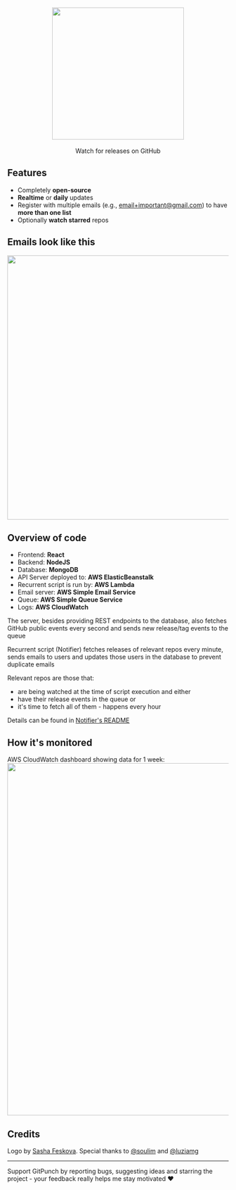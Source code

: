 <p align="center">
  <br/>
  <a href="https://gitpunch.com"><img width="300px" src="https://raw.githubusercontent.com/vfeskov/gitpunch/master/client/src/big-logo.png"/></a>
  <br/>
  <br/>
  Watch for releases on GitHub
</p>

## Features

- Completely **open-source**
- **Realtime** or **daily** updates
- Register with multiple emails (e.g., email+important@gmail.com) to have **more than one list**
- Optionally **watch starred** repos

## Emails look like this
<img src="https://raw.githubusercontent.com/vfeskov/gitpunch/master/client/public/email.png" width="600px" />

## Overview of code

- Frontend: **React**
- Backend: **NodeJS**
- Database: **MongoDB**
- API Server deployed to: **AWS ElasticBeanstalk**
- Recurrent script is run by: **AWS Lambda**
- Email server: **AWS Simple Email Service**
- Queue: **AWS Simple Queue Service**
- Logs: **AWS CloudWatch**

The server, besides providing REST endpoints to the database, also fetches GitHub public events every second and sends new release/tag events to the queue

Recurrent script (Notifier) fetches releases of relevant repos every minute, sends emails to users and updates those users in the database to prevent duplicate emails

Relevant repos are those that:

- are being watched at the time of script execution and either
- have their release events in the queue or
- it's time to fetch all of them - happens every hour

Details can be found in [Notifier's README](https://github.com/vfeskov/gitpunch/blob/master/notifier/README.md)

## How it's monitored
AWS CloudWatch dashboard showing data for 1 week:<br/>
<img src="https://raw.githubusercontent.com/vfeskov/gitpunch/master/monitoring.png" width="800px" />

## Credits

Logo by [Sasha Feskova](https://www.behance.net/feskovochka). Special thanks to [@soulim](https://github.com/soulim) and [@luziamg](https://github.com/luziamg)

----------

Support GitPunch by reporting bugs, suggesting ideas and starring the project - your feedback really helps me stay motivated ♥
